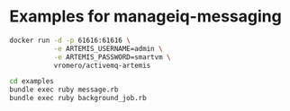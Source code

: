 # Examples for manageiq-messaging


```bash
docker run -d -p 61616:61616 \
           -e ARTEMIS_USERNAME=admin \
           -e ARTEMIS_PASSWORD=smartvm \
           vromero/activemq-artemis
```


```bash
cd examples
bundle exec ruby message.rb
bundle exec ruby background_job.rb
```
